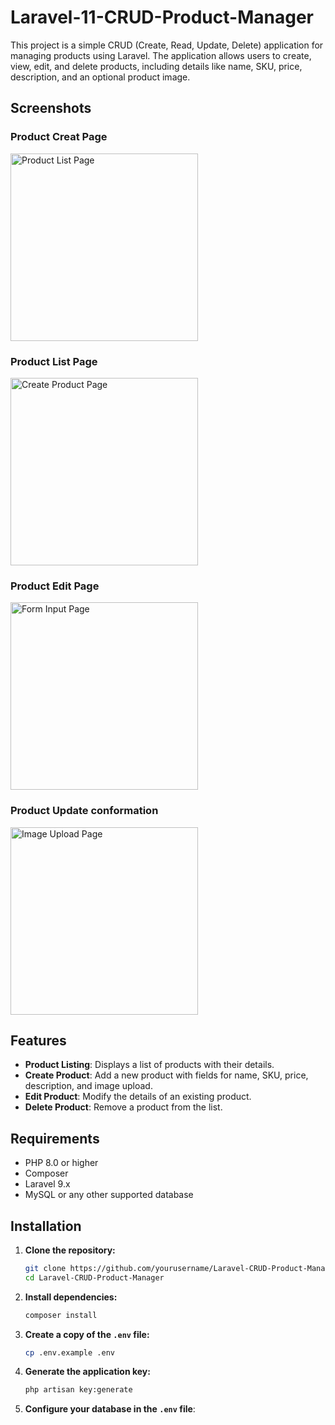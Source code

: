 # Laravel-11-CRUD-Product-Manager
This project is a simple CRUD (Create, Read, Update, Delete) application for managing products using Laravel. The application allows users to create, view, edit, and delete products, including details like name, SKU, price, description, and an optional product image.


## Screenshots

### Product Creat Page
<img src="https://github.com/user-attachments/assets/dedbd41d-8729-47aa-80ba-1b38535af96c" alt="Product List Page" width="300">

### Product List Page
<img src="https://github.com/user-attachments/assets/9b8d8657-73a6-4747-a039-00d65c9bd869" alt="Create Product Page" width="300">

### Product Edit Page
<img src="https://github.com/user-attachments/assets/7912982b-c3ae-414e-ab5e-ae33f69edb5b" alt="Form Input Page" width="300">

### Product Update conformation
<img src="https://github.com/user-attachments/assets/20ea89b4-3955-4cc4-a049-c1e89037a419" alt="Image Upload Page" width="300">



## Features
- **Product Listing**: Displays a list of products with their details.
- **Create Product**: Add a new product with fields for name, SKU, price, description, and image upload.
- **Edit Product**: Modify the details of an existing product.
- **Delete Product**: Remove a product from the list.

## Requirements

- PHP 8.0 or higher
- Composer
- Laravel 9.x
- MySQL or any other supported database

## Installation

1. **Clone the repository:**

    ```bash
    git clone https://github.com/yourusername/Laravel-CRUD-Product-Manager.git
    cd Laravel-CRUD-Product-Manager
    ```

2. **Install dependencies:**

    ```bash
    composer install
    ```

3. **Create a copy of the `.env` file:**

    ```bash
    cp .env.example .env
    ```

4. **Generate the application key:**

    ```bash
    php artisan key:generate
    ```

5. **Configure your database in the `.env` file**:

   

